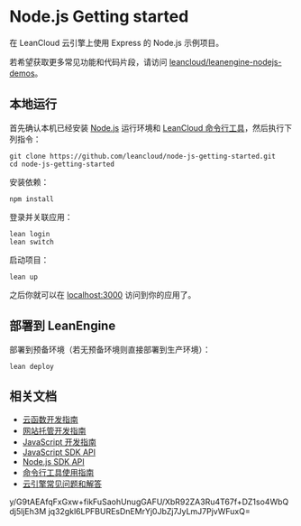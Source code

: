 # Node.js Getting started
在 LeanCloud 云引擎上使用 Express 的 Node.js 示例项目。

若希望获取更多常见功能和代码片段，请访问 [leancloud/leanengine-nodejs-demos](https://github.com/leancloud/leanengine-nodejs-demos)。

## 本地运行

首先确认本机已经安装 [Node.js](http://nodejs.org/) 运行环境和 [LeanCloud 命令行工具](https://leancloud.cn/docs/leanengine_cli.html)，然后执行下列指令：

```
git clone https://github.com/leancloud/node-js-getting-started.git
cd node-js-getting-started
```

安装依赖：

```
npm install
```

登录并关联应用：

```
lean login
lean switch
```

启动项目：

```
lean up
```

之后你就可以在 [localhost:3000](http://localhost:3000) 访问到你的应用了。

## 部署到 LeanEngine

部署到预备环境（若无预备环境则直接部署到生产环境）：

```
lean deploy
```

## 相关文档

* [云函数开发指南](https://leancloud.cn/docs/leanengine_cloudfunction_guide-node.html)
* [网站托管开发指南](https://leancloud.cn/docs/leanengine_webhosting_guide-node.html)
* [JavaScript 开发指南](https://leancloud.cn/docs/leanstorage_guide-js.html)
* [JavaScript SDK API](https://leancloud.github.io/javascript-sdk/docs/)
* [Node.js SDK API](https://github.com/leancloud/leanengine-node-sdk/blob/master/API.md)
* [命令行工具使用指南](https://leancloud.cn/docs/leanengine_cli.html)
* [云引擎常见问题和解答](https://leancloud.cn/docs/leanengine_faq.html)

y/G9tAEAfqFxGxw+fikFuSaohUnugGAFU/XbR92ZA3Ru4T67f+DZ1so4WbQdj5ljEh3M
jq32gkl6LPFBUREsDnEMrYj0JbZj7JyLmJ7PjvWFuxQ=
